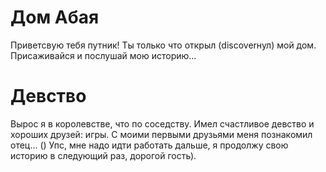 # Дом Абая

Приветсвую тебя путник! Ты только что открыл (discoverнул) мой дом. Присаживайся и послушай мою историю...

# Девство
Вырос я в королевстве, что по соседству. Имел счастливое девство и хороших друзей: игры. С моими первыми друзьями меня познакомил отец... ()
Упс, мне надо идти работать дальше, я продолжу свою историю в следующий раз, дорогой гость).  
